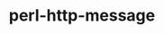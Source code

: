 ---
title: "perl-http-message"
layout: cache
categories: [package, v0.18.1]
meta: {"versions": ["6.13"], "compilers": ["gcc@=7.3.1"], "oss": ["amzn2"], "platforms": ["linux"], "targets": ["aarch64", "graviton2", "x86_64_v3", "x86_64_v4"], "stacks": ["aws-ahug", "aws-ahug-aarch64", "root"], "num_specs": 4, "num_specs_by_stack": {"aws-ahug-aarch64": 2, "root": 4, "aws-ahug": 2}}
spec_details: [{"hash": "ftnr2sv5256b2wmvvslgdjku6epmx7au", "compiler": "gcc@=7.3.1", "versions": ["6.13"], "os": "amzn2", "platform": "linux", "target": "aarch64", "variants": [], "stacks": ["aws-ahug-aarch64", "root"], "size": "-", "tarball": "https://binaries.spack.io/v0.18.1/build_cache/linux-amzn2-aarch64/gcc-7.3.1/perl-http-message-6.13/linux-amzn2-aarch64-gcc-7.3.1-perl-http-message-6.13-ftnr2sv5256b2wmvvslgdjku6epmx7au.spack"}, {"hash": "62ajmm745plgdoqhfn2v2tllfw37jyf2", "compiler": "gcc@=7.3.1", "versions": ["6.13"], "os": "amzn2", "platform": "linux", "target": "x86_64_v4", "variants": [], "stacks": ["root", "aws-ahug"], "size": "-", "tarball": "https://binaries.spack.io/v0.18.1/build_cache/linux-amzn2-x86_64_v4/gcc-7.3.1/perl-http-message-6.13/linux-amzn2-x86_64_v4-gcc-7.3.1-perl-http-message-6.13-62ajmm745plgdoqhfn2v2tllfw37jyf2.spack"}, {"hash": "2rbkuj4ocxh64h4fmtkwghxbhz6iv2dv", "compiler": "gcc@=7.3.1", "versions": ["6.13"], "os": "amzn2", "platform": "linux", "target": "graviton2", "variants": [], "stacks": ["aws-ahug-aarch64", "root"], "size": "-", "tarball": "https://binaries.spack.io/v0.18.1/build_cache/linux-amzn2-graviton2/gcc-7.3.1/perl-http-message-6.13/linux-amzn2-graviton2-gcc-7.3.1-perl-http-message-6.13-2rbkuj4ocxh64h4fmtkwghxbhz6iv2dv.spack"}, {"hash": "amewpjpmsjh3ivp5rfyv6qvviv5cqtih", "compiler": "gcc@=7.3.1", "versions": ["6.13"], "os": "amzn2", "platform": "linux", "target": "x86_64_v3", "variants": [], "stacks": ["root", "aws-ahug"], "size": "-", "tarball": "https://binaries.spack.io/v0.18.1/build_cache/linux-amzn2-x86_64_v3/gcc-7.3.1/perl-http-message-6.13/linux-amzn2-x86_64_v3-gcc-7.3.1-perl-http-message-6.13-amewpjpmsjh3ivp5rfyv6qvviv5cqtih.spack"}]
---